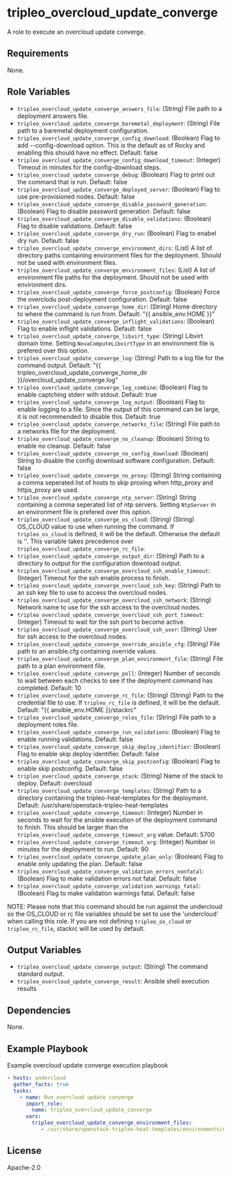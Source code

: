 tripleo_overcloud_update_converge
================================

A role to execute an overcloud update converge.

Requirements
------------

None.

Role Variables
--------------

* `tripleo_overcloud_update_converge_answers_file`: (String) File path to a deployment answers file.
* `tripleo_overcloud_update_converge_baremetal_deployment`: (String) File path to a baremetal deployment configuration.
* `tripleo_overcloud_update_converge_config_download`: (Boolean) Flag to add --config-download option. This is the default as of Rocky and enabling this should have no effect. Default: false
* `tripleo_overcloud_update_converge_config_download_timeout`: (Integer) Timeout in minutes for the config-download steps.
* `tripleo_overcloud_update_converge_debug`: (Boolean) Flag to print out the command that is run. Default: false
* `tripleo_overcloud_update_converge_deployed_server`: (Boolean) Flag to use pre-provisioned nodes. Default: false
* `tripleo_overcloud_update_converge_disable_password_generation`: (Boolean) Flag to disable password generation. Default: false
* `tripleo_overcloud_update_converge_disable_validations`: (Boolean) Flag to disable validations. Default: false
* `tripleo_overcloud_update_converge_dry_run`: (Boolean) Flag to enabel dry run. Default: false
* `tripleo_overcloud_update_converge_environment_dirs`: (List) A list of directory paths containing environment files for the deployment. Should not be used with environment files.
* `tripleo_overcloud_update_converge_environment_files`: (List) A list of environment file paths for the deployment.  Should not be used with environment dirs.
* `tripleo_overcloud_update_converge_force_postconfig`: (Boolean) Force the overclodu post-deployment configuration. Default: false
* `tripleo_overcloud_update_converge_home_dir`: (String) Home directory to where the command is run from. Default: "{{ ansible_env.HOME }}"
* `tripleo_overcloud_update_converge_inflight_validations`: (Boolean) Flag to enable inflight validations. Default: false
* `tripleo_overcloud_update_converge_libvirt_type`: (String) Libvirt domain time. Setting `NovaComputeLibvirtType` in an environment file is prefered over this option.
* `tripleo_overcloud_update_converge_log`: (String) Path to a log file for the command output. Default: "{{ tripleo_overcloud_update_converge_home_dir }}/overcloud_update_converge.log"
* `tripleo_overcloud_update_converge_log_combine`: (Boolean) Flag to enable captching stderr with stdout. Default: true
* `tripleo_overcloud_update_converge_log_output`: (Boolean) Flag to enable logging to a file. Since the output of this command can be large, it is not recommended to disable this. Default: true
* `tripleo_overcloud_update_converge_networks_file`: (String) File path to a networks file for the deployment.
* `tripleo_overcloud_update_converge_no_cleanup`: (Boolean) String to enable no cleanup. Default: false
* `tripleo_overcloud_update_converge_no_config_download`: (Boolean) String to disable the config download software configuration. Default: false
* `tripleo_overcloud_update_converge_no_proxy`: (String) String containing a comma seperated list of hosts to skip proxing when http_proxy and https_proxy are used.
* `tripleo_overcloud_update_converge_ntp_server`: (String) String containing a comma seperated list of ntp servers. Setting `NtpServer` in an environment file is prefered over this option.
* `tripleo_overcloud_update_converge_os_cloud`: (String) (String) OS_CLOUD value to use when running the command. If `tripleo_os_cloud` is defined, it will be the default. Otherwise the default is ''. This variable takes precedence over `tripleo_overcloud_update_converge_rc_file`.
* `tripleo_overcloud_update_converge_output_dir`: (String) Path to a directory to output for the configuration download output.
* `tripleo_overcloud_update_converge_overcloud_ssh_enable_timeout`: (Integer) Timeout for the ssh enable process to finish.
* `tripleo_overcloud_update_converge_overcloud_ssh_key`: (String) Path to an ssh key file to use to access the overcloud nodes.
* `tripleo_overcloud_update_converge_overcloud_ssh_network`: (String) Network name to use for the ssh access to the overcloud nodes.
* `tripleo_overcloud_update_converge_overcloud_ssh_port_timeout`: (Integer) Timeout to wait for the ssh port to become active.
* `tripleo_overcloud_update_converge_overcloud_ssh_user`: (String) User for ssh access to the overcloud nodes.
* `tripleo_overcloud_update_converge_override_ansible_cfg`: (String) File path to an ansible.cfg containing override values.
* `tripleo_overcloud_update_converge_plan_environment_file`: (String) File path to a plan environment file.
* `tripleo_overcloud_update_converge_poll`: (Integer) Number of seconds to wait between each checks to see if the deployment command has completed. Default: 10
* `tripleo_overcloud_update_converge_rc_file`: (String) (String) Path to the credential file to use. If `tripleo_rc_file` is defined, it will be the default. Default: "{{ ansible_env.HOME }}/stackrc"
* `tripleo_overcloud_update_converge_roles_file`: (String) File path to a deployment roles file.
* `tripleo_overcloud_update_converge_run_validations`: (Boolean) Flag to enable running validations. Default: false
* `tripleo_overcloud_update_converge_skip_deploy_identifier`: (Boolean) Flag to enable skip deploy identifier. Default: false
* `tripleo_overcloud_update_converge_skip_postconfig`: (Boolean) Flag to enable skip postconfig. Default: false
* `tripleo_overcloud_update_converge_stack`: (String) Name of the stack to deploy. Default: overcloud
* `tripleo_overcloud_update_converge_templates`: (String) Path to a directory containing the tripleo-heat-templates for the deployment. Default: /usr/share/openstack-tripleo-heat-templates
* `tripleo_overcloud_update_converge_timeout`: (Integer) Number in seconds to wait for the ansible execution of the deployment command to finish. This should be larger than the `tripleo_overcloud_update_converge_timeout_arg` value. Default: 5700
* `tripleo_overcloud_update_converge_timeout_arg`: (Integer) Number in minutes for the deployment to run. Default: 90
* `tripleo_overcloud_update_converge_update_plan_only`: (Boolean) Flag to enable only updating the plan. Default: false
* `tripleo_overcloud_update_converge_validation_errors_nonfatal`: (Boolean) Flag to make validation errors not fatal. Default: false
* `tripleo_overcloud_update_converge_validation_warnings_fatal`: (Boolean) Flag to make validation warnings fatal. Default: false

NOTE: Please note that this command should be run against the undercloud so the
OS_CLOUD or rc file variables should be set to use the 'undercloud' when
calling this role. If you are not defining `tripleo_os_cloud` or `tripleo_rc_file`,
stackrc will be used by default.

Output Variables
----------------

* `tripleo_overcloud_update_converge_output`: (String) The command standard output.
* `tripleo_overcloud_update_converge_result`: Ansible shell execution results

Dependencies
------------

None.

Example Playbook
----------------

Example overcloud update converge execution playbook

```yaml
- hosts: undercloud
  gather_facts: true
  tasks:
    - name: Run overcloud update converge
      import_role:
        name: tripleo_overcloud_update_converge
      vars:
        tripleo_overcloud_update_converge_environment_files:
           - /usr/share/openstack-tripleo-heat-templates/environments/enable-swap.yaml
```

License
-------

Apache-2.0
